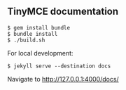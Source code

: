 ## TinyMCE documentation

    $ gem install bundle
    $ bundle install
    $ ./build.sh

For local development:

    $ jekyll serve --destination docs

Navigate to http://127.0.0.1:4000/docs/
